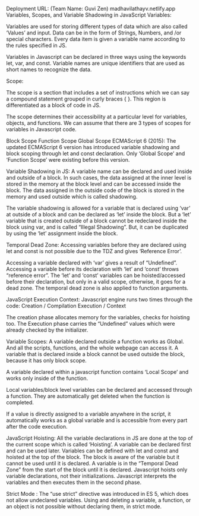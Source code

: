Deployment URL:
(Team Name: Guvi Zen)
madhavilathayv.netlify.app
Variables, Scopes, and Variable Shadowing in JavaScript
Variables:

Variables are used for storing different types of data which are also called ‘Values’ and input. Data can be in the form of Strings, Numbers, and /or special characters. Every data item is given a variable name according to the rules specified in JS.

Variables in Javascript can be declared in three ways using the keywords let, var, and const. Variable names are unique identifiers that are used as short names to recognize the data.

Scope:

The scope is a section that includes a set of instructions which we can say a compound statement grouped in curly braces { }. This region is differentiated as a block of code in JS.

The scope determines their accessibility at a particular level for variables, objects, and functions. We can assume that there are 3 types of scopes for variables in Javascript code.

Block Scope
Function Scope
Global Scope
ECMAScript 6 (2015):
The updated ECMAScript 6 version has introduced variable shadowing and block scoping through let and const declaration. Only ‘Global Scope’ and ‘Function Scope’ were existing before this version.

Variable Shadowing in JS:
A variable name can be declared and used inside and outside of a block. In such cases, the data assigned at the inner level is stored in the memory at the block level and can be accessed inside the block. The data assigned in the outside code of the block is stored in the memory and used outside which is called shadowing.

The variable shadowing is allowed for a variable that is declared using ‘var’ at outside of a block and can be declared as ‘let’ inside the block. But a ‘let’ variable that is created outside of a block cannot be redeclared inside the block using var, and is called “Illegal Shadowing”. But, it can be duplicated by using the ‘let’ assignment inside the block.

Temporal Dead Zone:
Accessing variables before they are declared using let and const is not possible due to the TDZ and gives ‘Reference Error’.

Accessing a variable declared with ‘var’ gives a result of “Undefined”.
Accessing a variable before its declaration with ‘let’ and ‘const’ throws “reference error”.
The ‘let’ and ‘const’ variables can be hoisted/accessed before their declaration, but only in a valid scope, otherwise, it goes for a dead zone.
The temporal dead zone is also applied to function arguments.

JavaScript Execution Context:
Javascript engine runs two times through the code:
Creation / Compilation
Execution / Context

The creation phase allocates memory for the variables, checks for hoisting too. The Execution phase carries the “Undefined” values which were already checked by the initializer.

Variable Scopes:
A variable declared outside a function works as Global. And all the scripts, functions, and the whole webpage can access it. A variable that is declared inside a block cannot be used outside the block, because it has only block scope.

A variable declared within a javascript function contains ‘Local Scope’ and works only inside of the function.

Local variables/block level variables can be declared and accessed through a function. They are automatically get deleted when the function is completed.

If a value is directly assigned to a variable anywhere in the script, it automatically works as a global variable and is accessible from every part after the code execution.

JavaScript Hoisting:
All the variable declarations in JS are done at the top of the current scope which is called ‘Hoisting’. A variable can be declared first and can be used later. Variables can be defined with let and const and hoisted at the top of the block. The block is aware of the variable but it cannot be used until it is declared. A variable is in the “Temporal Dead Zone” from the start of the block until it is declared. Javascript hoists only variable declarations, not their initializations. Javascript interprets the variables and then executes them in the second phase.

Strict Mode :
The “use strict” directive was introduced in ES 5, which does not allow undeclared variables. Using and deleting a variable, a function, or an object is not possible without declaring them, in strict mode.

